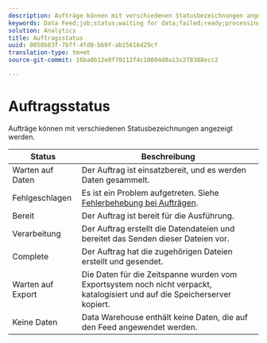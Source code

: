 ```yaml
---
description: Aufträge können mit verschiedenen Statusbezeichnungen angezeigt werden.
keywords: Data Feed;job;status;waiting for data;failed;ready;processing;complete;no data
solution: Analytics
title: Auftragsstatus
uuid: 0058b83f-7bff-4fd0-bb9f-ab15616d29cf
translation-type: tm+mt
source-git-commit: 16ba0b12e0f70112f4c10804d0a13c278388ecc2

---
```



# Auftragsstatus

Aufträge können mit verschiedenen Statusbezeichnungen angezeigt werden.

| Status | Beschreibung |
|---|---|
| Warten auf Daten | Der Auftrag ist einsatzbereit, und es werden Daten gesammelt. |
| Fehlgeschlagen | Es ist ein Problem aufgetreten. Siehe [Fehlerbehebung bei Aufträgen](/help/export/analytics-data-feed/jobs-troubleshooting.md). |
| Bereit | Der Auftrag ist bereit für die Ausführung. |
| Verarbeitung | Der Auftrag erstellt die Datendateien und bereitet das Senden dieser Dateien vor. |
| Complete | Der Auftrag hat die zugehörigen Dateien erstellt und gesendet. |
| Warten auf Export | Die Daten für die Zeitspanne wurden vom Exportsystem noch nicht verpackt, katalogisiert und auf die Speicherserver kopiert. |
| Keine Daten | Data Warehouse enthält keine Daten, die auf den Feed angewendet werden. |

